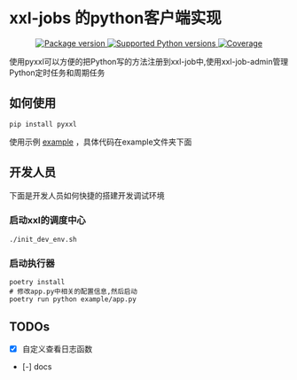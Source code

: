 # xxl-jobs 的python客户端实现

<p align="center">
<a href="https://pypi.org/project/pyxxl" target="_blank">
    <img src="https://img.shields.io/pypi/v/pyxxl?color=%2334D058&label=pypi%20package" alt="Package version">
</a>
<a href="https://pypi.org/project/pyxxl" target="_blank">
    <img src="https://img.shields.io/pypi/pyversions/pyxxl.svg?color=%2334D058" alt="Supported Python versions">
</a>
<a href="https://pypi.org/project/pyxxl" target="_blank">
    <img src="https://img.shields.io/codecov/c/github/fcfangcc/pyxxl?color=%2334D058" alt="Coverage">
</a>
</p>

使用pyxxl可以方便的把Python写的方法注册到xxl-job中,使用xxl-job-admin管理Python定时任务和周期任务

## 如何使用

```shell
pip install pyxxl
```

使用示例 [example](https://fcfangcc.github.io/pyxxl/example/) ，具体代码在example文件夹下面


## 开发人员
下面是开发人员如何快捷的搭建开发调试环境

### 启动xxl的调度中心

```shell
./init_dev_env.sh
```


### 启动执行器


```shell
poetry install
# 修改app.py中相关的配置信息,然后启动
poetry run python example/app.py
```



## TODOs
- [x] 自定义查看日志函数
- [-] docs
